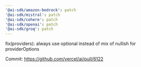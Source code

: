 ```yaml
---
'@ai-sdk/amazon-bedrock': patch
'@ai-sdk/mistral': patch
'@ai-sdk/cohere': patch
'@ai-sdk/openai': patch
'@ai-sdk/groq': patch
---
```


fix(providers): always use optional instead of mix of nullish for providerOptions

Commit: https://github.com/vercel/ai/pull/6122
